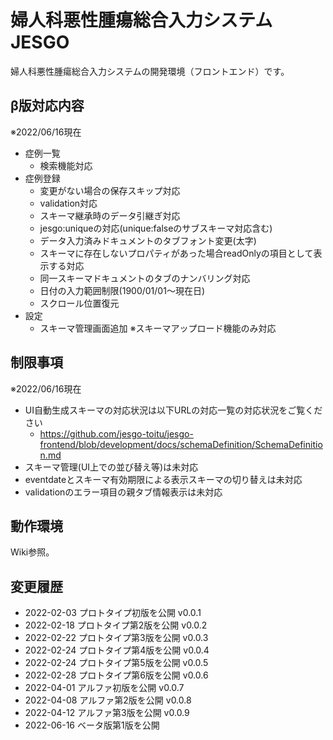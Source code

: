 # 婦人科悪性腫瘍総合入力システム JESGO
婦人科悪性腫瘍総合入力システムの開発環境（フロントエンド）です。

## β版対応内容
※2022/06/16現在
- 症例一覧
  - 検索機能対応
- 症例登録
  - 変更がない場合の保存スキップ対応
  - validation対応
  - スキーマ継承時のデータ引継ぎ対応
  - jesgo:uniqueの対応(unique:falseのサブスキーマ対応含む)
  - データ入力済みドキュメントのタブフォント変更(太字)
  - スキーマに存在しないプロパティがあった場合readOnlyの項目として表示する対応
  - 同一スキーマドキュメントのタブのナンバリング対応
  - 日付の入力範囲制限(1900/01/01～現在日)
  - スクロール位置復元
- 設定
  - スキーマ管理画面追加 ※スキーマアップロード機能のみ対応

## 制限事項
※2022/06/16現在
- UI自動生成スキーマの対応状況は以下URLの対応一覧の対応状況をご覧ください
  - https://github.com/jesgo-toitu/jesgo-frontend/blob/development/docs/schemaDefinition/SchemaDefinition.md
- スキーマ管理(UI上での並び替え等)は未対応
- eventdateとスキーマ有効期限による表示スキーマの切り替えは未対応
- validationのエラー項目の親タブ情報表示は未対応

## 動作環境
Wiki参照。

## 変更履歴
- 2022-02-03 プロトタイプ初版を公開 v0.0.1
- 2022-02-18 プロトタイプ第2版を公開 v0.0.2
- 2022-02-22 プロトタイプ第3版を公開 v0.0.3
- 2022-02-24 プロトタイプ第4版を公開 v0.0.4
- 2022-02-24 プロトタイプ第5版を公開 v0.0.5
- 2022-02-28 プロトタイプ第6版を公開 v0.0.6
- 2022-04-01 アルファ初版を公開 v0.0.7
- 2022-04-08 アルファ第2版を公開 v0.0.8
- 2022-04-12 アルファ第3版を公開 v0.0.9
- 2022-06-16 ベータ版第1版を公開